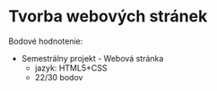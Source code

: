 # Tvorba webových stránek

Bodové hodnotenie:

- Semestrálny projekt - Webová stránka
    - jazyk: HTML5+CSS
    - 22/30 bodov
